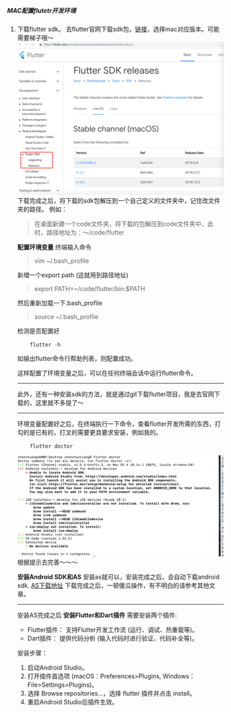 ##### MAC配置flutetr开发环境

1. 下载flutter sdk。
    去flutter官网下载sdk包，[链接](https://flutter.dev/docs/development/tools/sdk/releases?tab=macos)，选择mac对应版本。可能需要梯子哦～
    ![flutter_1.png](../images/flutter_1.png)
    <br>
    下载完成之后，将下载的sdk包解压到一个自己定义的文件夹中，记住改文件夹的路径。
    例如：
    > 在桌面新建一个code文件夹，将下载的包解压到code文件夹中，此时，路径地址为：～/code/flutter

    **配置环境变量**
    终端输入命令
    > vim ~/.bash_profile

    新增一个export path (这就用到路径地址)
    > export PATH=~/code/flutter/bin:$PATH

    然后重新加载一下.bash_profile
    > source ~/.bash_profile

    检测是否配置好
    ``` 
        flutter -h
    ```
    如输出flutter命令行帮助列表，则配置成功。

    这样配置了环境变量之后，可以在任何终端会话中运行flutter命令。
    -- --
    此外，还有一种安装sdk的方法，就是通过git下载flutter项目，我是去官网下载的，这里就不多提了～

    -- --
    环境变量配置好之后，在终端执行一下命令，查看flutter开发所需的东西，打勾的是已有的，打叉的需要更具要求安装，例如我的。
    ```
        flutter doctor 
    ```
    ![flutter_2.png](../images/flutter_2.png)
    根据提示去完善～～～

    **安装Android SDK和AS**
    安装as就可以，安装完成之后，会自动下载android sdk.
    [AS下载地址](https://developer.android.com/studio?hl=zh_cn)
    下载完成之后，一顿傻瓜操作，有不明白的请参考其他文章。
    -- --
    安装AS完成之后
    **安装Flutter和Dart插件**
    需要安装两个插件:

    * Flutter插件： 支持Flutter开发工作流 (运行、调试、热重载等)。
    * Dart插件： 提供代码分析 (输入代码时进行验证、代码补全等)。
    
    安装步骤：

    1. 启动Android Studio。
    2. 打开插件首选项 (macOS：Preferences>Plugins, Windows：File>Settings>Plugins)。
    3. 选择 Browse repositories…，选择 flutter 插件并点击 install。
    4. 重启Android Studio后插件生效。

    
    